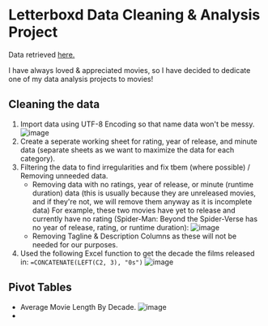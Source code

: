 # Letterboxd Data Cleaning & Analysis Project
Data retrieved [here.](https://www.kaggle.com/datasets/gsimonx37/letterboxd)

I have always loved & appreciated movies, so I have decided to dedicate one of my data analysis projects to movies!

## Cleaning the data
1. Import data using UTF-8 Encoding so that name data won't be messy.
   ![image](https://github.com/andytcodes/Letterboxd-Data-Cleaning-Analysis-Project/assets/66580474/89058e78-915f-4d62-bc97-e5cfea70e83d)
2. Create a seperate working sheet for rating, year of release, and minute data (separate sheets as we want to maximize the data for each category).
3. Filtering the data to find irregularities and fix tbem (where possible) / Removing unneeded data.
    -   Removing data with no ratings, year of release, or minute (runtime duration) data (this is usually because they are unreleased movies, and if they're not, we will remove them anyway as it is incomplete data) For example, these two movies have yet to release and currently have no rating (Spider-Man: Beyond the Spider-Verse has no year of release, rating, or runtime duration):
      ![image](https://github.com/andytcodes/Letterboxd-Data-Cleaning-Analysis-Project/assets/66580474/32739422-efd7-48b4-bfec-d66bc935906d)
    - Removing Tagline & Description Columns as these will not be needed for our purposes.
4. Used the following Excel function to get the decade the films released in: `=CONCATENATE(LEFT(C2, 3), "0s")` ![image](https://github.com/andytcodes/Letterboxd-Data-Cleaning-Analysis-Project/assets/66580474/e9c089b8-0c5c-42fe-913b-cd8d10454706)

## Pivot Tables
- Average Movie Length By Decade. ![image](https://github.com/andytcodes/Letterboxd-Data-Cleaning-Analysis-Project/assets/66580474/36283fa8-daf2-4688-ba17-8dedaab9ce64)
- 


